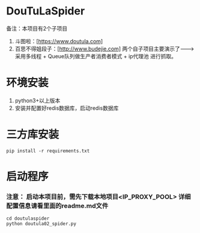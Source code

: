 # DouTuLaSpider

备注：本项目有2个子项目
1. 斗图啦：[https://www.doutula.com]
2. 百思不得姐段子：[http://www.budejie.com] 
两个自子项目主要演示了---> 采用多线程 + Queue队列做生产者消费者模式 + ip代理池 进行抓取。

# 环境安装
1. python3+以上版本
2. 安装并配置好redis数据库，启动redis数据库

# 三方库安装
```
pip install -r requirements.txt
```

# 启动程序 
### 注意： 启动本项目前，需先下载本地项目<IP_PROXY_POOL> 详细配置信息请看里面的readme.md文件
```
cd doutulaspider
python doutula02_spider.py
```

